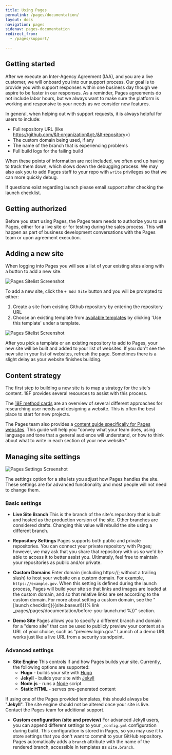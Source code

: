 ```yaml
---
title: Using Pages
permalink: /pages/documentation/
layout: docs
navigation: pages
sidenav: pages-documentation
redirect_from:
  - /pages/support/

---
```


## Getting started
After we execute an Inter-Agency Agreement (IAA), and you are a live customer, we will onboard you into our support process. Our goal is to provide you with support responses within one business day though we aspire to be faster in our responses. As a reminder, Pages agreements do not include labor hours, but we always want to make sure the platform is working and responsive to your needs as we consider new features.

In general, when helping out with support requests, it is always helpful for users to include:

- Full repository URL (like https://github.com/&lt;organization&gt;/&lt;repository&gt;)
- The custom domain being used, if any
- The name of the branch that is experiencing problems
- Full build logs for the failing build

When these points of information are not included, we often end up having to track them down, which slows down the debugging process. We may also ask you to add Pages staff to your repo with `write` privileges so that we can more quickly debug.

If questions exist regarding launch please email support after checking the launch checklist. 


## Getting authorized

Before you start using Pages, the Pages team needs to authorize you to use Pages, either for a live site or for testing during the sales process. This will happen as part of business development conversations with the Pages team or upon agreement execution.

## Adding a new site

When logging into Pages you will see a list of your existing sites along with a button to add a new site.


![Pages Sitelist Screenshot]({{site.baseurl}}/assets/pages/images/federalist-sitelist.png)


To add a new site, click the `+ Add Site` button and you will be prompted to either:
1. Create a site from existing Github repository by entering the repository URL
2. Choose an existing template from [available templates]({{site.baseurl}}/pages/documentation/templates/) by clicking 'Use this template' under a template.


![Pages Sitelist Screenshot]({{site.baseurl}}/assets/pages/images/federalist-makesite2.png)

After you pick a template or an existing repository to add to Pages, your new site will be built and added to your list of websites. If you don't see the new site in your list of websites, refresh the page. Sometimes there is a slight delay as your website finishes building.

## Content strategy

The first step to building a new site is to map a strategy for the site's content. 18F provides several resources to assist with this process.

The [18F method cards](https://methods.18f.gov/) are an overview of several different approaches for researching user needs and designing a website. This is often the best place to start for new projects.

The Pages team also provides a [content guide specifically for Pages websites]({{site.baseurl}}/pages/content-guide/). This guide will help you "convey what your team does, using language and tone that a general audience will understand, or how to think about what to write in each section of your new website."

## Managing site settings
![Pages Settings Screenshot]({{site.baseurl}}/assets/pages/images/federalist-settings.png)

The settings option for a site lets you adjust how Pages handles the site. These settings are for advanced functionality and most people will not need to change them.

### Basic settings

- **Live Site Branch** This is the branch of the site's repository that is built and hosted as the production version of the site. Other branches are considered drafts. Changing this value will rebuild the site using a different branch.

- **Repository Settings** Pages supports both public and private repositories. You can connect your private repository with Pages; however, we may ask that you share that repository with us so we'd be able to access it to better assist you. Ultimately, feel free to maintain your repositories as public and/or private.

- **Custom Domains** Enter domain (including https://; without a trailing slash) to host your website on a custom domain. For example, `https://example.gov`. When this setting is defined during the launch process, Pages will build your site so that links and images are loaded at the custom domain, and so that relative links are set according to the custom domain. For more about setting a custom domain, see the "[launch checklist]({{site.baseurl}}{% link _pages/pages/documentation/before-you-launch.md %})" section.

- **Demo Site** Pages allows you to specify a different branch and domain for a "demo site" that can be used to publicly preview your content at a URL of your choice, such as "preview.login.gov." Launch of a demo URL works just like a live URL from a security standpoint.

### Advanced settings

- **Site Engine** This controls if and how Pages builds your site. Currently, the following options are supported:
  - **Hugo** - builds your site with [Hugo](https://gohugo.io/)
  - **Jekyll** - builds your site with [Jekyll](http://jekyllrb.com)
  - **Node.js** - runs a [Node](https://nodejs.org) script
  - **Static HTML** - serves pre-generated content

If using one of the Pages provided templates, this should always be "**Jekyll**". The site engine should not be altered once your site is live. Contact the Pages team for additional support. 

- **Custom configuration (site and preview)** For advanced Jekyll users, you can append different settings to your `_config.yml` configuration during build. This configuration is stored in Pages, so you may use it to store settings that you don't want to commit to your GitHub repository. Pages automatically adds a `branch` attribute with the name of the rendered branch, accessible in templates as `site.branch`.
